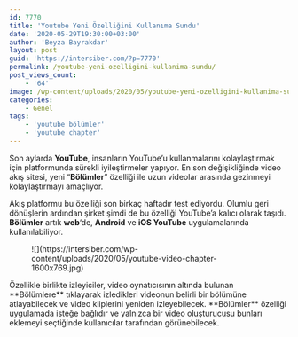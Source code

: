 ```yaml
---
id: 7770
title: 'Youtube Yeni Özelliğini Kullanıma Sundu'
date: '2020-05-29T19:30:00+03:00'
author: 'Beyza Bayrakdar'
layout: post
guid: 'https://intersiber.com/?p=7770'
permalink: /youtube-yeni-ozelligini-kullanima-sundu/
post_views_count:
    - '64'
image: /wp-content/uploads/2020/05/youtube-yeni-ozelligini-kullanima-sundu.jpg
categories:
    - Genel
tags:
    - 'youtube bölümler'
    - 'youtube chapter'
---
```


Son aylarda **YouTube**, insanların YouTube’u kullanmalarını kolaylaştırmak için platformunda sürekli iyileştirmeler yapıyor. En son değişikliğinde video akış sitesi, yeni “**Bölümler**” özelliği ile uzun videolar arasında gezinmeyi kolaylaştırmayı amaçlıyor.

Akış platformu bu özelliği son birkaç haftadır test ediyordu. Olumlu geri dönüşlerin ardından şirket şimdi de bu özelliği YouTube’a kalıcı olarak taşıdı. **Bölümler** artık **web**‘de, **Android** ve **iOS YouTube** uygulamalarında kullanılabiliyor.

<figure class="wp-block-image size-large">![](https://intersiber.com/wp-content/uploads/2020/05/youtube-video-chapter-1600x769.jpg)</figure>Özellikle birlikte izleyiciler, video oynatıcısının altında bulunan **Bölümlere** tıklayarak izledikleri videonun belirli bir bölümüne atlayabilecek ve video kliplerini yeniden izleyebilecek. **Bölümler** özelliği uygulamada isteğe bağlıdır ve yalnızca bir video oluşturucusu bunları eklemeyi seçtiğinde kullanıcılar tarafından görünebilecek.